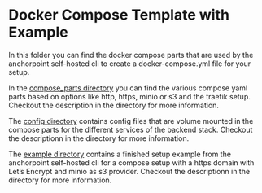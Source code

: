 # Docker Compose Template with Example

In this folder you can find the docker compose parts that are used by the anchorpoint self-hosted cli to create a docker-compose.yml file for your setup.

In the [compose_parts directory](./compose_parts) you can find the various compose yaml parts based on options like http, https, minio or s3 and the traefik setup. Checkout the description in the directory for more information.

The [config directory](./config) contains config files that are volume mounted in the compose parts for the different services of the backend stack. Checkout the descriptionn in the directory for more information.

The [example directory](./example/) contains a finished setup example from the anchorpoint self-hosted cli for a compose setup with a https domain with Let’s Encrypt and minio as s3 provider. Checkout the descriptionn in the directory for more information.
